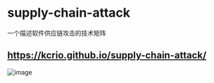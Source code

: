 # supply-chain-attack
一个描述软件供应链攻击的技术矩阵

https://kcrio.github.io/supply-chain-attack/
------

![image](https://github.com/kcrio/supply-chain-attack/assets/96735391/3f64a6c7-1394-4e4a-a8e4-46773c262493)


